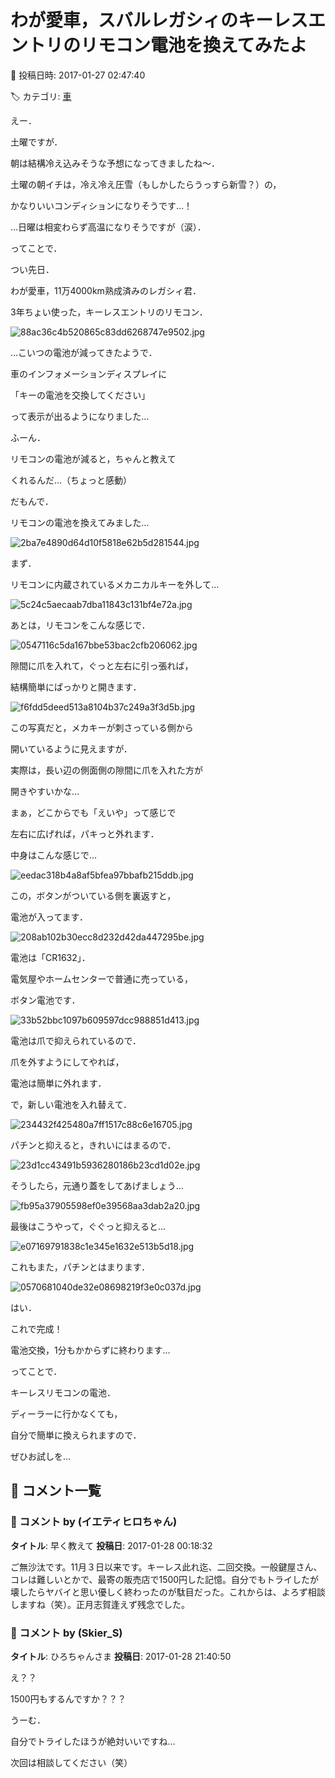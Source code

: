 # わが愛車，スバルレガシィのキーレスエントリのリモコン電池を換えてみたよ

📅 投稿日時: 2017-01-27 02:47:40

🏷️ カテゴリ: [車](cba0e8330b3f2ded7c1addfacc75d4547.md)

えー．


土曜ですが．


朝は結構冷え込みそうな予想になってきましたね～．


土曜の朝イチは，冷え冷え圧雪（もしかしたらうっすら新雪？）の，


かなりいいコンディションになりそうです…！


…日曜は相変わらず高温になりそうですが（涙）．





ってことで．


つい先日．


わが愛車，11万4000km熟成済みのレガシィ君．


3年ちょい使った，キーレスエントリのリモコン．




![88ac36c4b520865c83dd6268747e9502.jpg](images/88ac36c4b520865c83dd6268747e9502.jpg)




…こいつの電池が減ってきたようで．


車のインフォメーションディスプレイに


「キーの電池を交換してください」


って表示が出るようになりました…





ふーん．


リモコンの電池が減ると，ちゃんと教えて


くれるんだ…（ちょっと感動）





だもんで．


リモコンの電池を換えてみました…




![2ba7e4890d64d10f5818e62b5d281544.jpg](images/2ba7e4890d64d10f5818e62b5d281544.jpg)







まず．


リモコンに内蔵されているメカニカルキーを外して…




![5c24c5aecaab7dba11843c131bf4e72a.jpg](images/5c24c5aecaab7dba11843c131bf4e72a.jpg)







あとは，リモコンをこんな感じで．




![0547116c5da167bbe53bac2cfb206062.jpg](images/0547116c5da167bbe53bac2cfb206062.jpg)




隙間に爪を入れて，ぐっと左右に引っ張れば，


結構簡単にぱっかりと開きます．




![f6fdd5deed513a8104b37c249a3f3d5b.jpg](images/f6fdd5deed513a8104b37c249a3f3d5b.jpg)




この写真だと，メカキーが刺さっている側から


開いているように見えますが．


実際は，長い辺の側面側の隙間に爪を入れた方が


開きやすいかな…


まぁ，どこからでも「えいや」って感じで


左右に広げれば，パキっと外れます．





中身はこんな感じで…




![eedac318b4a8af5bfea97bbafb215ddb.jpg](images/eedac318b4a8af5bfea97bbafb215ddb.jpg)




この，ボタンがついている側を裏返すと，


電池が入ってます．




![208ab102b30ecc8d232d42da447295be.jpg](images/208ab102b30ecc8d232d42da447295be.jpg)







電池は「CR1632」．


電気屋やホームセンターで普通に売っている，


ボタン電池です．




![33b52bbc1097b609597dcc988851d413.jpg](images/33b52bbc1097b609597dcc988851d413.jpg)




電池は爪で抑えられているので．


爪を外すようにしてやれば，


電池は簡単に外れます．





で，新しい電池を入れ替えて．




![234432f425480a7ff1517c88c6e16705.jpg](images/234432f425480a7ff1517c88c6e16705.jpg)




パチンと抑えると，きれいにはまるので．




![23d1cc43491b5936280186b23cd1d02e.jpg](images/23d1cc43491b5936280186b23cd1d02e.jpg)




そうしたら，元通り蓋をしてあげましょう…




![fb95a37905598ef0e39568aa3dab2a20.jpg](images/fb95a37905598ef0e39568aa3dab2a20.jpg)







最後はこうやって，ぐぐっと抑えると…




![e07169791838c1e345e1632e513b5d18.jpg](images/e07169791838c1e345e1632e513b5d18.jpg)




これもまた，パチンとはまります．




![0570681040de32e08698219f3e0c037d.jpg](images/0570681040de32e08698219f3e0c037d.jpg)




はい．


これで完成！


電池交換，1分もかからずに終わります…





ってことで．


キーレスリモコンの電池．


ディーラーに行かなくても，


自分で簡単に換えられますので．


ぜひお試しを…

## 💬 コメント一覧

### 💬 コメント by (イエティヒロちゃん)
**タイトル**: 早く教えて
**投稿日**: 2017-01-28 00:18:32

ご無沙汰です。11月３日以来です。キーレス此れ迄、二回交換。一般鍵屋さん、コレは難しいとかで、最寄の販売店で1500円した記憶。自分でもトライしたが壊したらヤバイと思い優しく終わったのが駄目だった。これからは、よろず相談しますね（笑）。正月志賀逢えず残念でした。

### 💬 コメント by (Skier_S)
**タイトル**: ひろちゃんさま
**投稿日**: 2017-01-28 21:40:50

え？？

1500円もするんですか？？？

うーむ．

自分でトライしたほうが絶対いいですね…

次回は相談してください（笑）

